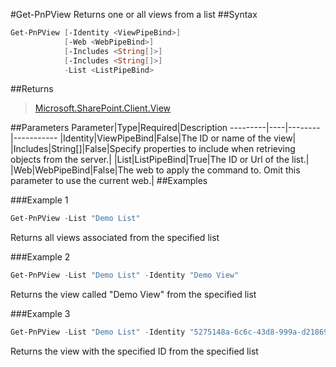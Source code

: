 #Get-PnPView
Returns one or all views from a list
##Syntax
```powershell
Get-PnPView [-Identity <ViewPipeBind>]
            [-Web <WebPipeBind>]
            [-Includes <String[]>]
            [-Includes <String[]>]
            -List <ListPipeBind>
```


##Returns
>[Microsoft.SharePoint.Client.View](https://msdn.microsoft.com/en-us/library/microsoft.sharepoint.client.view.aspx)

##Parameters
Parameter|Type|Required|Description
---------|----|--------|-----------
|Identity|ViewPipeBind|False|The ID or name of the view|
|Includes|String[]|False|Specify properties to include when retrieving objects from the server.|
|List|ListPipeBind|True|The ID or Url of the list.|
|Web|WebPipeBind|False|The web to apply the command to. Omit this parameter to use the current web.|
##Examples

###Example 1
```powershell
Get-PnPView -List "Demo List"
```
Returns all views associated from the specified list

###Example 2
```powershell
Get-PnPView -List "Demo List" -Identity "Demo View"
```
Returns the view called "Demo View" from the specified list

###Example 3
```powershell
Get-PnPView -List "Demo List" -Identity "5275148a-6c6c-43d8-999a-d2186989a661"
```
Returns the view with the specified ID from the specified list
